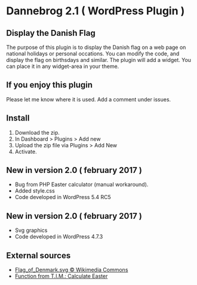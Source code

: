 Dannebrog 2.1 ( WordPress Plugin )
==================================

## Display the Danish Flag

The purpose of this plugin is to display the Danish flag on a web page on national holidays or personal occations. You can modify the code, and display the flag on birthsdays and similar. The plugin will add a widget. You can place it in any widget-area in your theme.

## If you enjoy this plugin

Please let me know where it is used. Add a comment under issues.

## Install

1. Download the zip.
2. In Dashboard > Plugins > Add new
3. Upload the zip file via Plugins > Add New
4. Activate.

## New in version 2.0 ( february 2017 )

* Bug from PHP Easter calculator (manual workaround).
* Added style.css
* Code developed in WordPress 5.4 RC5


## New in version 2.0 ( february 2017 )

* Svg graphics
* Code developed in WordPress 4.7.3


## External sources

* [Flag_of_Denmark.svg &copy; Wikimedia Commons](https://commons.wikimedia.org/wiki/File%3AFlag_of_Denmark.svg)
* [Function from T.I.M.: Calculate Easter](https://thisinterestsme.com/php-easter-date/)
